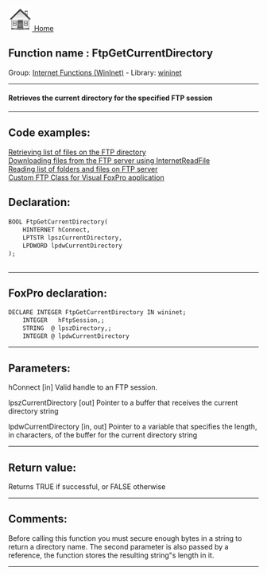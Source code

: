 [<img src="../../images/home.png"> Home ](https://github.com/VFPX/Win32API)  

## Function name : FtpGetCurrentDirectory
Group: [Internet Functions (WinInet)](../../functions_group.md#Internet_Functions_(WinInet))  -  Library: [wininet](../../../libraries.md#wininet)  
***  


#### Retrieves the current directory for the specified FTP session
***  


## Code examples:
[Retrieving list of files on the FTP directory](../../samples/sample_046.md)  
[Downloading files from the FTP server using InternetReadFile](../../samples/sample_063.md)  
[Reading list of folders and files on FTP server](../../samples/sample_340.md)  
[Custom FTP Class for Visual FoxPro application](../../samples/sample_344.md)  

## Declaration:
```foxpro  
BOOL FtpGetCurrentDirectory(
	HINTERNET hConnect,
	LPTSTR lpszCurrentDirectory,
	LPDWORD lpdwCurrentDirectory
);
  
```  
***  


## FoxPro declaration:
```foxpro  
DECLARE INTEGER FtpGetCurrentDirectory IN wininet;
    INTEGER   hFtpSession,;
    STRING  @ lpszDirectory,;
    INTEGER @ lpdwCurrentDirectory  
```  
***  


## Parameters:
hConnect
[in] Valid handle to an FTP session.

lpszCurrentDirectory
[out] Pointer to a buffer that receives the current directory string

lpdwCurrentDirectory
[in, out] Pointer to a variable that specifies the length, in characters, of the buffer for the current directory string  
***  


## Return value:
Returns TRUE if successful, or FALSE otherwise  
***  


## Comments:
Before calling this function you must secure enough bytes in a string to return a directory name. The second parameter is also passed by a reference, the function stores the resulting string"s length in it.  
  
***  

